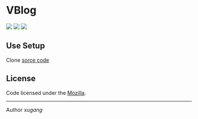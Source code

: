 # VBlog

![](https://img.shields.io/badge/vue-2.5.2-brightgreen.svg)
![](https://img.shields.io/badge/element--ui-2.3.5-brightgreen.svg)
![](https://img.shields.io/badge/vant-1.1.2-brightgreen.svg)

## Use Setup

Clone [sorce code](https://github.com/5idu/5idu.github.io)


## License

Code licensed under the [Mozilla](LICENSE).

---


Author *xugang*



  [1]: https://5idu.github.io
  [2]: https://github.com/5idu/5idu.github.io
